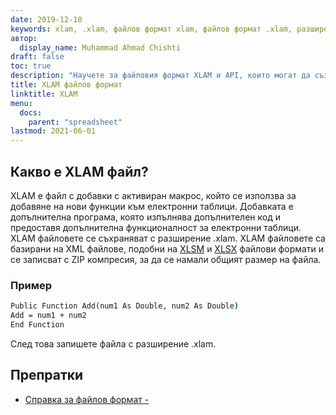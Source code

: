 ```yaml
---
date: 2019-12-10
keywords: xlam, .xlam, файлов формат xlam, файлов формат .xlam, разширение .xlam
автор:
  display_name: Muhammad Ahmad Chishti
draft: false
toc: true
description: "Научете за файловия формат XLAM и API, които могат да създават и отварят XLAM файлове."
title: XLAM файлов формат
linktitle: XLAM
menu:
  docs:
    parent: "spreadsheet"
lastmod: 2021-06-01
---
```


## Какво е XLAM файл? ##

XLAM е файл с добавки с активиран макрос, който се използва за добавяне на нови функции към електронни таблици. Добавката е допълнителна програма, която изпълнява допълнителен код и предоставя допълнителна функционалност за електронни таблици. XLAM файловете се съхраняват с разширение .xlam. XLAM файловете са базирани на XML файлове, подобни на [XLSM](/bg/spreadsheet/xlsm/) и [XLSX](/bg/spreadsheet/xlsx/) файлови формати и се записват с ZIP компресия, за да се намали общият размер на файла.

### Пример ###

```cmd
Public Function Add(num1 As Double, num2 As Double)
Add = num1 + num2
End Function
```

След това запишете файла с разширение .xlam.

## Препратки ##

- [Справка за файлов формат - ](https://docs.microsoft.com/en-us/deployoffice/compat/office-file-format-reference)

